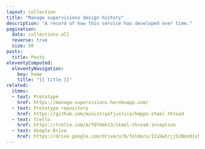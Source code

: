 ```yaml
---
layout: collection
title: "Manage supervisions design history"
description: "A record of how this service has developed over time."
pagination:
  data: collections.all
  reverse: true
  size: 50
posts:
  title: Posts
eleventyComputed:
  eleventyNavigation:
    key: home
    title: "{{ title }}"
related:
  items:
  - text: Prototype
    href: https://manage-supervisions.herokuapp.com/
  - text: Prototype repository
    href: https://github.com/ministryofjustice/hmpps-steel-thread
  - text: Trello
    href: https://trello.com/b/YQ7Xmh13/steel-thread-inception
  - text: Google Drive
    href: https://drive.google.com/drive/u/0/folders/1IiUwSrjjS1NoVd1sk__APQziYrwjBE3F
---
```

